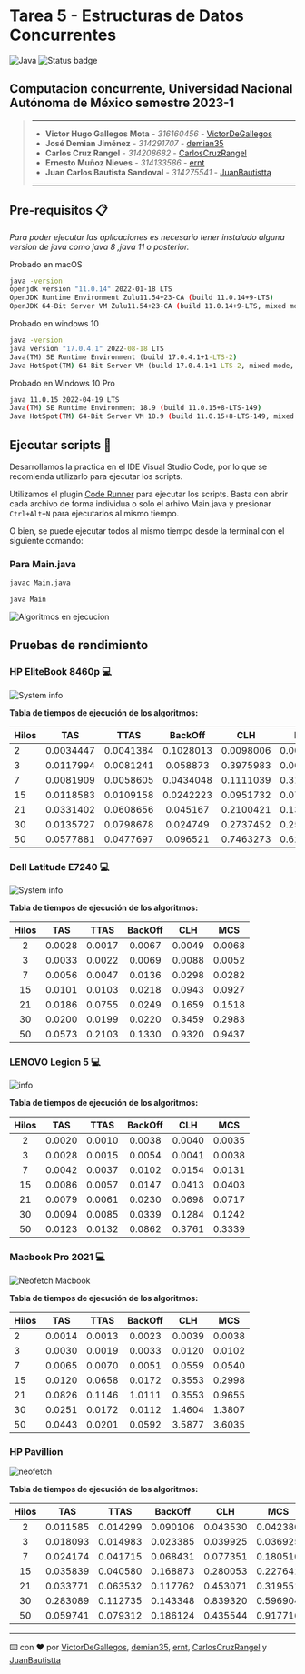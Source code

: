 # Tarea 5 - Estructuras de Datos Concurrentes

![Java](https://img.shields.io/badge/java-%23ED8B00.svg?style=for-the-badge&logo=java&logoColor=white) ![Status badge](https://img.shields.io/badge/status-en%20progreso-yellow?style=for-the-badge)

## Computacion concurrente, Universidad Nacional Autónoma de México semestre 2023-1

> ---
>
> * **Victor Hugo Gallegos Mota** - *316160456* - [VictorDeGallegos](https://github.com/VictorDeGallegos)
> * **José Demian Jiménez** - *314291707* - [demian35](https://github.com/demian35)
> * **Carlos Cruz Rangel** - *314208682* - [CarlosCruzRangel](https://github.com/CarlosCruzRangel)
> * **Ernesto Muñoz Nieves** - *314133586* - [ernt](https://github.com/ernt)
> * **Juan Carlos Bautista Sandoval** - *314275541* - [JuanBautistta](https://github.com/JuanBautistta)
>
>
>
> ---

## Pre-requisitos 📋

*Para poder ejecutar las aplicaciones es necesario tener instalado alguna version de java como java 8  ,java 11 o posterior.*

Probado en macOS

```bash
java -version
openjdk version "11.0.14" 2022-01-18 LTS
OpenJDK Runtime Environment Zulu11.54+23-CA (build 11.0.14+9-LTS)
OpenJDK 64-Bit Server VM Zulu11.54+23-CA (build 11.0.14+9-LTS, mixed mode)
```

Probado en windows 10

```cmd powershell
java -version
java version "17.0.4.1" 2022-08-18 LTS
Java(TM) SE Runtime Environment (build 17.0.4.1+1-LTS-2)
Java HotSpot(TM) 64-Bit Server VM (build 17.0.4.1+1-LTS-2, mixed mode, sharing)
```

Probado en Windows 10 Pro
```bash
java 11.0.15 2022-04-19 LTS
Java(TM) SE Runtime Environment 18.9 (build 11.0.15+8-LTS-149)
Java HotSpot(TM) 64-Bit Server VM 18.9 (build 11.0.15+8-LTS-149, mixed mode)
```

## Ejecutar scripts 🚀

Desarrollamos la practica en el IDE Visual Studio Code, por lo que se recomienda utilizarlo para ejecutar los scripts.

Utilizamos el plugin [Code Runner](https://marketplace.visualstudio.com/items?itemName=formulahendry.code-runner) para ejecutar los scripts. Basta con abrir cada archivo de forma individua o solo el arhivo Main.java  y presionar `Ctrl+Alt+N` para ejecutarlos al mismo tiempo.

O bien, se puede ejecutar todos al mismo tiempo desde la terminal con el siguiente comando:

### Para Main.java

```bash
javac Main.java
```

```bash
java Main
```

![Algoritmos en ejecucion](https://user-images.githubusercontent.com/41756950/199122946-491d966f-f1cf-4096-8892-d85b9b080b8e.png)

## Pruebas de rendimiento

### HP EliteBook 8460p 💻

![System info](https://cdn.discordapp.com/attachments/1007174346265067553/1038187242532909106/neofetch.png)

**Tabla de tiempos de ejecución de los algoritmos:**

| Hilos | TAS       | TTAS      | BackOff   | CLH       | MCS       |
| :---  | :---:     | :---:     | :---:     | :---:     | :---:     |
| 2     | 0.0034447 | 0.0041384 | 0.1028013 | 0.0098006 | 0.0078988 |
| 3     | 0.0117994 | 0.0081241 | 0.058873  | 0.3975983 | 0.0097082 |
| 7     | 0.0081909 | 0.0058605 | 0.0434048 | 0.1111039 | 0.3149743 |
| 15    | 0.0118583 | 0.0109158 | 0.0242223 | 0.0951732 | 0.0796919 |
| 21    | 0.0331402 | 0.0608656 | 0.045167  | 0.2100421 | 0.1342033 |
| 30    | 0.0135727 | 0.0798678 | 0.024749  | 0.2737452 | 0.2574049 |
| 50    | 0.0577881 | 0.0477697 | 0.096521  | 0.7463273 | 0.6289357 |

### Dell Latitude E7240 💻

![System info](https://user-images.githubusercontent.com/79823316/199967044-9014d00a-d458-40c3-8ba7-89e7b03a607b.png)

**Tabla de tiempos de ejecución de los algoritmos:**


| Hilos |  TAS   | TTAS   | BackOff | CLH    | MCS    |
| :---: | :---:  | :---:  |  :---:  | :---:  | :---:  |
| 2     | 0.0028 | 0.0017 | 0.0067  | 0.0049 | 0.0068 |
| 3     | 0.0033 | 0.0022 | 0.0069  | 0.0088 | 0.0052 |
| 7     | 0.0056 | 0.0047 | 0.0136  | 0.0298 | 0.0282 |
| 15    | 0.0101 | 0.0103 | 0.0218  | 0.0943 | 0.0927 |
| 21    | 0.0186 | 0.0755 | 0.0249  | 0.1659 | 0.1518 |
| 30    | 0.0200 | 0.0199 | 0.0220  | 0.3459 | 0.2983 |
| 50    | 0.0573 | 0.2103 | 0.1330  | 0.9320 | 0.9437 |

### LENOVO Legion 5 💻

![info](https://cdn.discordapp.com/attachments/1007174346265067553/1038152509488893952/neofecht.png)

**Tabla de tiempos de ejecución de los algoritmos:**


| Hilos |  TAS   | TTAS   | BackOff | CLH    | MCS    |
| :---: | :---:  | :---:  |  :---:  | :---:  | :---:  |
| 2     | 0.0020 | 0.0010 | 0.0038  | 0.0040 | 0.0035 |
| 3     | 0.0028 | 0.0015 | 0.0054  | 0.0041 | 0.0038 |
| 7     | 0.0042 | 0.0037 | 0.0102  | 0.0154 | 0.0131 |
| 15    | 0.0086 | 0.0057 | 0.0147  | 0.0413 | 0.0403 |
| 21    | 0.0079 | 0.0061 | 0.0230  | 0.0698 | 0.0717 |
| 30    | 0.0094 | 0.0085 | 0.0339  | 0.1284 | 0.1242 |
| 50    | 0.0123 | 0.0132 | 0.0862  | 0.3761 | 0.3339 |

### Macbook Pro 2021 💻

![Neofetch Macbook](https://user-images.githubusercontent.com/41756950/199126905-2eea306c-b536-4e2a-83c6-8efe29432d3e.png)

**Tabla de tiempos de ejecución de los algoritmos:**

| Hilos | TAS    | TTAS   | BackOff | CLH    | MCS    |
| :---  | :---:  | :---:  | :---:   |  :---: | :---:  |
| 2     | 0.0014 | 0.0013 | 0.0023  | 0.0039 | 0.0038 |
| 3     | 0.0030 | 0.0019 | 0.0033  | 0.0120 | 0.0102 |
| 7     | 0.0065 | 0.0070 | 0.0051  | 0.0559 | 0.0540 |
| 15    | 0.0120 | 0.0658 | 0.0172  | 0.3553 | 0.2998 |
| 21    | 0.0826 | 0.1146 | 1.0111  | 0.3553 | 0.9655 |
| 30    | 0.0251 | 0.0172 | 0.0112  | 1.4604 | 1.3807 |
| 50    | 0.0443 | 0.0201 | 0.0592  | 3.5877 | 3.6035 |

### HP Pavillion

![neofetch](https://user-images.githubusercontent.com/54485680/200089992-b93fb45c-d746-4c5b-a4c0-71321720faf2.jpg)

**Tabla de tiempos de ejecución de los algoritmos:**


| Hilos |  TAS     | TTAS     | BackOff   | CLH      | MCS      |
| :---: | :---:    | :---:    |  :---:    | :---:    | :---:    |
| 2     | 0.011585 | 0.014299 | 0.090106  | 0.043530 | 0.042380 |
| 3     | 0.018093 | 0.014983 | 0.023385  | 0.039925 | 0.036925 |
| 7     | 0.024174 | 0.041715 | 0.068431  | 0.077351 | 0.180510 |
| 15    | 0.035839 | 0.040580 | 0.168873  | 0.280053 | 0.227641 |
| 21    | 0.033771 | 0.063532 | 0.117762  | 0.453071 | 0.319551 |
| 30    | 0.283089 | 0.112735 | 0.143348  | 0.839320 | 0.596904 |
| 50    | 0.059741 | 0.079312 | 0.186124  | 0.435544 | 0.917716 |

---
⌨️ con ❤️ por  [VictorDeGallegos](https://github.com/VictorDeGallegos), [demian35](https://github.com/demian35), [ernt](https://github.com/ernt), [CarlosCruzRangel](https://github.com/CarlosCruzRangel) y [JuanBautistta](https://github.com/JuanBautistta)